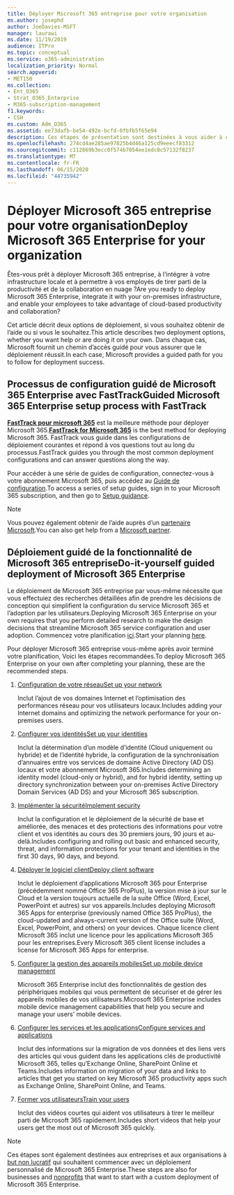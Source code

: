 ```yaml
---
title: Déployer Microsoft 365 entreprise pour votre organisation
ms.author: josephd
author: JoeDavies-MSFT
manager: laurawi
ms.date: 11/19/2019
audience: ITPro
ms.topic: conceptual
ms.service: o365-administration
localization_priority: Normal
search.appverid:
- MET150
ms.collection:
- Ent_O365
- Strat_O365_Enterprise
- M365-subscription-management
f1.keywords:
- CSH
ms.custom: Adm_O365
ms.assetid: ee73dafb-be54-492e-bcfd-0fbfb5f65e94
description: Ces étapes de présentation sont destinées à vous aider à configurer votre réseau, à créer vos identités, à déployer des applications Microsoft 365 pour l’entreprise, à migrer vos données et à aider les personnes de votre organisation à commencer à utiliser Microsoft 365.
ms.openlocfilehash: 274cd4ae285ae97825b4d46a125cd9eeecf83312
ms.sourcegitcommit: c112869b3ecc0f574b7054ee1edc8c57132f8237
ms.translationtype: MT
ms.contentlocale: fr-FR
ms.lasthandoff: 06/15/2020
ms.locfileid: "44735942"
---
```

# <a name="deploy-microsoft-365-enterprise-for-your-organization"></a><span data-ttu-id="d034f-103">Déployer Microsoft 365 entreprise pour votre organisation</span><span class="sxs-lookup"><span data-stu-id="d034f-103">Deploy Microsoft 365 Enterprise for your organization</span></span>

<span data-ttu-id="d034f-104">Êtes-vous prêt à déployer Microsoft 365 entreprise, à l’intégrer à votre infrastructure locale et à permettre à vos employés de tirer parti de la productivité et de la collaboration en nuage ?</span><span class="sxs-lookup"><span data-stu-id="d034f-104">Are you ready to deploy Microsoft 365 Enterprise, integrate it with your on-premises infrastructure, and enable your employees to take advantage of cloud-based productivity and collaboration?</span></span>

<span data-ttu-id="d034f-105">Cet article décrit deux options de déploiement, si vous souhaitez obtenir de l’aide ou si vous le souhaitez.</span><span class="sxs-lookup"><span data-stu-id="d034f-105">This article describes two deployment options, whether you want help or are doing it on your own.</span></span> <span data-ttu-id="d034f-106">Dans chaque cas, Microsoft fournit un chemin d’accès guidé pour vous assurer que le déploiement réussit.</span><span class="sxs-lookup"><span data-stu-id="d034f-106">In each case, Microsoft provides a guided path for you to follow for deployment success.</span></span>

## <a name="guided-microsoft-365-enterprise-setup-process-with-fasttrack"></a><span data-ttu-id="d034f-107">Processus de configuration guidé de Microsoft 365 Enterprise avec FastTrack</span><span class="sxs-lookup"><span data-stu-id="d034f-107">Guided Microsoft 365 Enterprise setup process with FastTrack</span></span>

<span data-ttu-id="d034f-108">**[FastTrack pour microsoft 365](https://www.microsoft.com/fasttrack/microsoft-365)** est la meilleure méthode pour déployer Microsoft 365.</span><span class="sxs-lookup"><span data-stu-id="d034f-108">**[FastTrack for Microsoft 365](https://www.microsoft.com/fasttrack/microsoft-365)** is the best method for deploying Microsoft 365.</span></span> <span data-ttu-id="d034f-109">FastTrack vous guide dans les configurations de déploiement courantes et répond à vos questions tout au long du processus.</span><span class="sxs-lookup"><span data-stu-id="d034f-109">FastTrack guides you through the most common deployment configurations and can answer questions along the way.</span></span> 

<span data-ttu-id="d034f-110">Pour accéder à une série de guides de configuration, connectez-vous à votre abonnement Microsoft 365, puis accédez au [Guide de configuration](https://aka.ms/o365fasttrack).</span><span class="sxs-lookup"><span data-stu-id="d034f-110">To access a series of setup guides, sign in to your Microsoft 365 subscription, and then go to [Setup guidance](https://aka.ms/o365fasttrack).</span></span>

>[!Note]
><span data-ttu-id="d034f-111">Vous pouvez également obtenir de l’aide auprès d’un [partenaire Microsoft](https://www.microsoft.com/solution-providers/home).</span><span class="sxs-lookup"><span data-stu-id="d034f-111">You can also get help from a [Microsoft partner](https://www.microsoft.com/solution-providers/home).</span></span>
>

## <a name="do-it-yourself-guided-deployment-of-microsoft-365-enterprise"></a><span data-ttu-id="d034f-112">Déploiement guidé de la fonctionnalité de Microsoft 365 entreprise</span><span class="sxs-lookup"><span data-stu-id="d034f-112">Do-it-yourself guided deployment of Microsoft 365 Enterprise</span></span>

<span data-ttu-id="d034f-113">Le déploiement de Microsoft 365 entreprise par vous-même nécessite que vous effectuiez des recherches détaillées afin de prendre les décisions de conception qui simplifient la configuration du service Microsoft 365 et l’adoption par les utilisateurs.</span><span class="sxs-lookup"><span data-stu-id="d034f-113">Deploying Microsoft 365 Enterprise on your own requires that you perform detailed research to make the design decisions that streamline Microsoft 365 service configuration and user adoption.</span></span> <span data-ttu-id="d034f-114">Commencez votre planification [ici](get-your-organization-ready-for-office-365.md).</span><span class="sxs-lookup"><span data-stu-id="d034f-114">Start your planning [here](get-your-organization-ready-for-office-365.md).</span></span>

<span data-ttu-id="d034f-115">Pour déployer Microsoft 365 entreprise vous-même après avoir terminé votre planification, Voici les étapes recommandées.</span><span class="sxs-lookup"><span data-stu-id="d034f-115">To deploy Microsoft 365 Enterprise on your own after completing your planning, these are the recommended steps.</span></span>

1. [<span data-ttu-id="d034f-116">Configuration de votre réseau</span><span class="sxs-lookup"><span data-stu-id="d034f-116">Set up your network</span></span>](set-up-network-for-office-365.md)

   <span data-ttu-id="d034f-117">Inclut l’ajout de vos domaines Internet et l’optimisation des performances réseau pour vos utilisateurs locaux.</span><span class="sxs-lookup"><span data-stu-id="d034f-117">Includes adding your Internet domains and optimizing the network performance for your on-premises users.</span></span>
 
2. [<span data-ttu-id="d034f-118">Configurer vos identités</span><span class="sxs-lookup"><span data-stu-id="d034f-118">Set up your identities</span></span>](protect-your-global-administrator-accounts.md)

   <span data-ttu-id="d034f-119">Inclut la détermination d’un modèle d’identité (Cloud uniquement ou hybride) et de l’identité hybride, la configuration de la synchronisation d’annuaires entre vos services de domaine Active Directory (AD DS) locaux et votre abonnement Microsoft 365.</span><span class="sxs-lookup"><span data-stu-id="d034f-119">Includes determining an identity model (cloud-only or hybrid), and for hybrid identity, setting up directory synchronization between your on-premises Active Directory Domain Services (AD DS) and your Microsoft 365 subscription.</span></span>

3. [<span data-ttu-id="d034f-120">Implémenter la sécurité</span><span class="sxs-lookup"><span data-stu-id="d034f-120">Implement security</span></span>](https://docs.microsoft.com/office365/securitycompliance/security-roadmap)

   <span data-ttu-id="d034f-121">Inclut la configuration et le déploiement de la sécurité de base et améliorée, des menaces et des protections des informations pour votre client et vos identités au cours des 30 premiers jours, 90 jours et au-delà.</span><span class="sxs-lookup"><span data-stu-id="d034f-121">Includes configuring and rolling out basic and enhanced security, threat, and information protections for your tenant and identities in the first 30 days, 90 days, and beyond.</span></span>
 
4. [<span data-ttu-id="d034f-122">Déployer le logiciel client</span><span class="sxs-lookup"><span data-stu-id="d034f-122">Deploy client software</span></span>](https://docs.microsoft.com/DeployOffice/deployment-guide-microsoft-365-apps)

   <span data-ttu-id="d034f-123">Inclut le déploiement d’applications Microsoft 365 pour Enterprise (précédemment nommé Office 365 ProPlus), la version mise à jour sur le Cloud et la version toujours actuelle de la suite Office (Word, Excel, PowerPoint et autres) sur vos appareils.</span><span class="sxs-lookup"><span data-stu-id="d034f-123">Includes deploying Microsoft 365 Apps for enterprise (previously named Office 365 ProPlus), the cloud-updated and always-current version of the Office suite (Word, Excel, PowerPoint, and others) on your devices.</span></span> <span data-ttu-id="d034f-124">Chaque licence client Microsoft 365 inclut une licence pour les applications Microsoft 365 pour les entreprises.</span><span class="sxs-lookup"><span data-stu-id="d034f-124">Every Microsoft 365 client license includes a license for Microsoft 365 Apps for enterprise.</span></span>
 
5. [<span data-ttu-id="d034f-125">Configurer la gestion des appareils mobiles</span><span class="sxs-lookup"><span data-stu-id="d034f-125">Set up mobile device management</span></span>](https://support.office.com/article/set-up-mobile-device-management-mdm-in-office-365-dd892318-bc44-4eb1-af00-9db5430be3cd)

   <span data-ttu-id="d034f-126">Microsoft 365 Enterprise inclut des fonctionnalités de gestion des périphériques mobiles qui vous permettent de sécuriser et de gérer les appareils mobiles de vos utilisateurs.</span><span class="sxs-lookup"><span data-stu-id="d034f-126">Microsoft 365 Enterprise includes mobile device management capabilities that help you secure and manage your users' mobile devices.</span></span>
 
6. [<span data-ttu-id="d034f-127">Configurer les services et les applications</span><span class="sxs-lookup"><span data-stu-id="d034f-127">Configure services and applications</span></span>](configure-services-and-applications.md)

   <span data-ttu-id="d034f-128">Inclut des informations sur la migration de vos données et des liens vers des articles qui vous guident dans les applications clés de productivité Microsoft 365, telles qu’Exchange Online, SharePoint Online et Teams.</span><span class="sxs-lookup"><span data-stu-id="d034f-128">Includes information on migration of your data and links to articles that get you started on key Microsoft 365 productivity apps such as Exchange Online, SharePoint Online, and Teams.</span></span>
 
7. [<span data-ttu-id="d034f-129">Former vos utilisateurs</span><span class="sxs-lookup"><span data-stu-id="d034f-129">Train your users</span></span>](https://docs.microsoft.com/office365/admin/admin-overview/get-started-with-office-365#training-resources-for-your-users)

   <span data-ttu-id="d034f-130">Inclut des vidéos courtes qui aident vos utilisateurs à tirer le meilleur parti de Microsoft 365 rapidement.</span><span class="sxs-lookup"><span data-stu-id="d034f-130">Includes short videos that help your users get the most out of Microsoft 365 quickly.</span></span>
 

>[!Note]
><span data-ttu-id="d034f-131">Ces étapes sont également destinées aux entreprises et aux organisations à [but non lucratif](https://go.microsoft.com/fwlink/?LinkId=627221) qui souhaitent commencer avec un déploiement personnalisé de Microsoft 365 Enterprise.</span><span class="sxs-lookup"><span data-stu-id="d034f-131">These steps are also for businesses and [nonprofits](https://go.microsoft.com/fwlink/?LinkId=627221) that want to start with a custom deployment of Microsoft 365 Enterprise.</span></span> 
>
